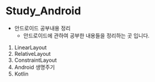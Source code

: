 # Study_Android

* 안드로이드 공부내용 정리
  * 안드로이드에 관하여 공부한 내용들을 정리하는 곳 입니다.

1. LinearLayout
2. RelativeLayout
3. ConstraintLayout
4. Android 생명주기
5. Kotlin
